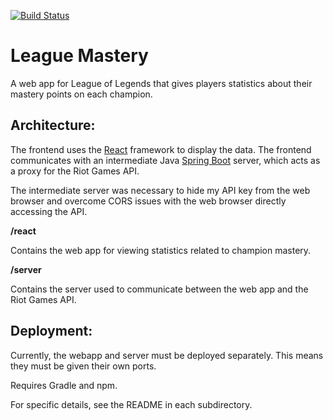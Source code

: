 [![Build Status](https://travis-ci.com/PatrickUbelhor/LeagueMastery.svg?branch=master)](https://travis-ci.com/PatrickUbelhor/LeagueMastery)

# League Mastery
A web app for League of Legends that gives players statistics
about their mastery points on each champion.

## Architecture:

The frontend uses the [React](https://reactjs.org/) framework to display the data.
The frontend communicates with an intermediate Java [Spring Boot](https://spring.io/projects/spring-boot)
server, which acts as a proxy for the Riot Games API.

The intermediate server was necessary to hide my API key from the web
browser and overcome CORS issues with the web browser directly accessing the API.


**/react**

Contains the web app for viewing statistics related to champion mastery.

**/server**

Contains the server used to communicate between the web app and the Riot Games API.


## Deployment:

Currently, the webapp and server must be deployed separately.
This means they must be given their own ports.

Requires Gradle and npm.

For specific details, see the README in each subdirectory.
